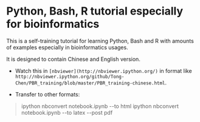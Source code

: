 Python, Bash, R tutorial especially for bioinformatics
===

This is a self-training tutorial for learning Python, Bash and R with amounts of examples especially in bioinformatics usages. 

It is designed to contain Chinese and English version.

* Watch this in `[nbviewer](http://nbviewer.ipython.org/)` in format like `http://nbviewer.ipython.org/github/Tong-Chen/PBR_training/blob/master/PBR_training-chinese.html`.


* Transfer to other formats:

> ipython nbconvert notebook.ipynb --to html
> ipython nbconvert notebook.ipynb --to latex --post pdf

